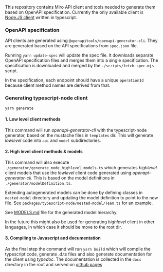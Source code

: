 This repository contains Miro API client and tools needed to generate them based on OpenAPI specification.
Currently the only available client is [Node.JS client](./packages/typescript-node) written in typescript.

### OpenAPI specification

API clients are generated using `@openapitools/openapi-generator-cli`. They are generated based on the API specifications from `spec.json` file.

Running `yarn update-spec` will update the spec file. It downloads separate OpenAPI specification files and merges them into a single specification. The specification is downloaded and merged by the `./scripts/fetch-spec.mjs` script.

In the specification, each endpoint should have a unique `operationId` because client method names are derived from that.

### Generating typescript-node client

```bash
yarn generate
```

#### 1. Low level client methods

This command will run _openapi-generator-cli_ with the typescript-node generator, based on the mustache files in `templates` dir. This will generate _lowlevel_ code into `api` and `model` subdirectories.

#### 2. High level client methods & models

This command will also execute `./generator/generate_node_highlevel_models.ts` which generates _highlevel_ client models that use the _lowlevel_ client code generated using _openapi-generator-cli_. This is based on the model definitions in `./generator/modelDefinition.ts`.

Extending autogenerated models can be done by defining classes in `nested-model` directory and updating the model definition to point to the new file. See `packages/typescript-node/nested-model/Team.ts` for an example.

See [MODELS.md](./MODELS.md) file for the generated model hierarchy.

In the future this might also be used for generating _highlevel_ client in other languages, in which case it should be move to the root dir.

#### 3. Compiling to Javascript and documentation

As the final step the command will run `yarn build` which will compile the typescript code, generate .d.ts files and also generate documentation for the client using _typedoc_. The documentation is collected in the `docs` directory in the root and served on [github pages](https://miroapp.github.io/api-clients/typescript-node/index.html)

